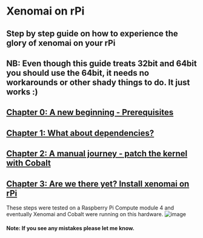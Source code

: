 # Xenomai on rPi

## Step by step guide on how to experience the glory of xenomai on your rPi
## NB: Even though this guide treats 32bit and 64bit you should use the 64bit, it needs no workarounds or other shady things to do. It just works :) 

## [Chapter 0: A new beginning - Prerequisites](https://github.com/George117/rpi-kernel-compile/issues/3)
## [Chapter 1: What about dependencies?](https://github.com/George117/rpi-kernel-compile/issues/4)
## [Chapter 2: A manual journey - patch the kernel with Cobalt](https://github.com/George117/rpi-kernel-compile/issues/5)
## [Chapter 3: Are we there yet? Install xenomai on rPi](https://github.com/George117/rpi-kernel-compile/issues/6)




These steps were tested on a Raspberry Pi Compute module 4 and eventually Xenomai and Cobalt were running on this hardware.
![image](https://user-images.githubusercontent.com/25773586/233063151-2eb5e573-a403-4abc-960d-fc311c137bc7.png)

#### Note: If you see any mistakes please let me know.
